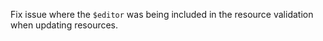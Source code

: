 Fix issue where the `$editor` was being included in the resource validation when updating resources.
